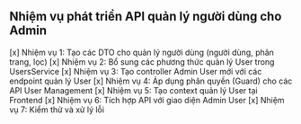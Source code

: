 ## Nhiệm vụ phát triển API quản lý người dùng cho Admin

[x] Nhiệm vụ 1: Tạo các DTO cho quản lý người dùng (người dùng, phân trang, lọc)
[x] Nhiệm vụ 2: Bổ sung các phương thức quản lý User trong UsersService 
[x] Nhiệm vụ 3: Tạo controller Admin User mới với các endpoint quản lý User
[x] Nhiệm vụ 4: Áp dụng phân quyền (Guard) cho các API User Management
[x] Nhiệm vụ 5: Tạo context quản lý User tại Frontend
[x] Nhiệm vụ 6: Tích hợp API với giao diện Admin User
[x] Nhiệm vụ 7: Kiểm thử và xử lý lỗi 